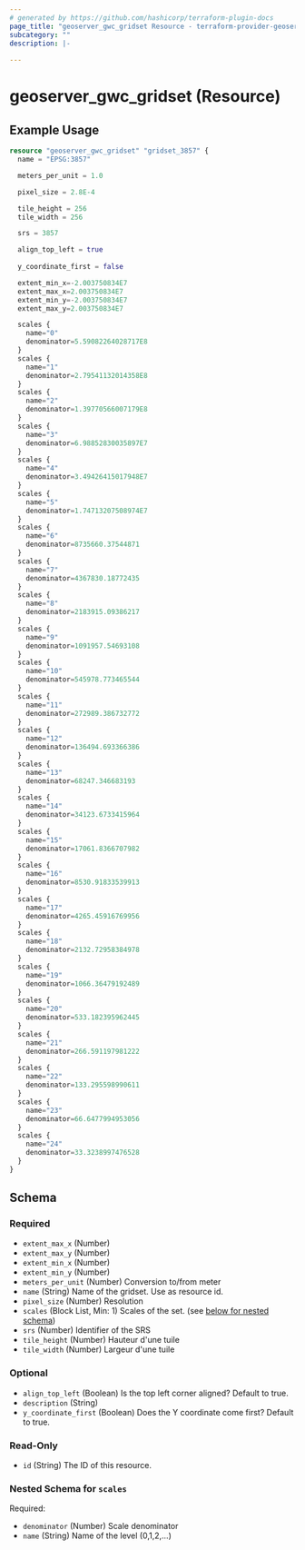 ```yaml
---
# generated by https://github.com/hashicorp/terraform-plugin-docs
page_title: "geoserver_gwc_gridset Resource - terraform-provider-geoserver"
subcategory: ""
description: |-
  
---
```


# geoserver_gwc_gridset (Resource)



## Example Usage

```terraform
resource "geoserver_gwc_gridset" "gridset_3857" {
  name = "EPSG:3857"

  meters_per_unit = 1.0

  pixel_size = 2.8E-4

  tile_height = 256
  tile_width = 256

  srs = 3857

  align_top_left = true
  
  y_coordinate_first = false

  extent_min_x=-2.003750834E7
  extent_max_x=2.003750834E7
  extent_min_y=-2.003750834E7
  extent_max_y=2.003750834E7

  scales {
    name="0"
    denominator=5.59082264028717E8
  }
  scales {
    name="1"
    denominator=2.79541132014358E8
  }
  scales {
    name="2"
    denominator=1.39770566007179E8
  }
  scales {
    name="3"
    denominator=6.98852830035897E7
  }
  scales {
    name="4"
    denominator=3.49426415017948E7
  }
  scales {
    name="5"
    denominator=1.74713207508974E7
  }
  scales {
    name="6"
    denominator=8735660.37544871
  }
  scales {
    name="7"
    denominator=4367830.18772435
  }
  scales {
    name="8"
    denominator=2183915.09386217
  }
  scales {
    name="9"
    denominator=1091957.54693108
  }
  scales {
    name="10"
    denominator=545978.773465544
  }
  scales {
    name="11"
    denominator=272989.386732772
  }
  scales {
    name="12"
    denominator=136494.693366386
  }
  scales {
    name="13"
    denominator=68247.346683193
  }
  scales {
    name="14"
    denominator=34123.6733415964
  }
  scales {
    name="15"
    denominator=17061.8366707982
  }
  scales {
    name="16"
    denominator=8530.91833539913
  }
  scales {
    name="17"
    denominator=4265.45916769956
  }
  scales {
    name="18"
    denominator=2132.72958384978
  }
  scales {
    name="19"
    denominator=1066.36479192489
  }
  scales {
    name="20"
    denominator=533.182395962445
  }
  scales {
    name="21"
    denominator=266.591197981222
  }
  scales {
    name="22"
    denominator=133.295598990611
  }
  scales {
    name="23"
    denominator=66.6477994953056
  }
  scales {
    name="24"
    denominator=33.3238997476528
  }
}
```

<!-- schema generated by tfplugindocs -->
## Schema

### Required

- `extent_max_x` (Number)
- `extent_max_y` (Number)
- `extent_min_x` (Number)
- `extent_min_y` (Number)
- `meters_per_unit` (Number) Conversion to/from meter
- `name` (String) Name of the gridset. Use as resource id.
- `pixel_size` (Number) Resolution
- `scales` (Block List, Min: 1) Scales of the set. (see [below for nested schema](#nestedblock--scales))
- `srs` (Number) Identifier of the SRS
- `tile_height` (Number) Hauteur d'une tuile
- `tile_width` (Number) Largeur d'une tuile

### Optional

- `align_top_left` (Boolean) Is the top left corner aligned? Default to true.
- `description` (String)
- `y_coordinate_first` (Boolean) Does the Y coordinate come first? Default to true.

### Read-Only

- `id` (String) The ID of this resource.

<a id="nestedblock--scales"></a>
### Nested Schema for `scales`

Required:

- `denominator` (Number) Scale denominator
- `name` (String) Name of the level (0,1,2,...)


